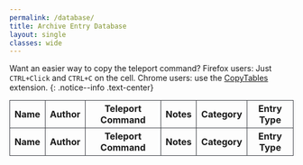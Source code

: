 ```yaml
---
permalink: /database/
title: Archive Entry Database
layout: single
classes: wide
---
```


<link href="{{ site.baseurl }}/assets/DataTables/datatables.min.css" rel="stylesheet">
<style>
th, td{
border: 1px solid rgb(61,64,70);
}
.dataTables_wrapper .dataTables_paginate .paginate_button.current, .dataTables_wrapper .dataTables_paginate .paginate_button.current:hover {
color: inherit !important;
border: 1px solid rgba(0, 0, 0, 0.3);
background: rgba(230,230,230,0.1);
}
.dataTables_wrapper .dataTables_paginate .paginate_button:hover {
border: 1px solid rgba(0, 0, 0, 0);
background: rgba(230,230,230,0.1);
}
.dataTables_wrapper .dataTables_length select {
  background-color: rgb(37,42,52);
}
#database > tfoot > tr > th > select {
background-color: rgb(37,42,52);
color: rgb(143,146,150)
}
.table-wrapper {
display: flex;
justify-content: center;
}
.table-wrapper table {
margin: 0 auto;
}
#page-title{
text-align: center;
}
article.page {
  float: left;
  width: 100%;
}
</style>

Want an easier way to copy the teleport command?
Firefox users: Just `CTRL+Click` and `CTRL+C` on the cell.
Chrome users: use the [CopyTables](https://github.com/gebrkn/copytables) extension.
{: .notice--info .text-center}
<div class="table-wrapper">
<table id="database" class="hover">
    <thead>
        <tr>
            <th>Name</th>
            <th>Author</th>
            <th>Teleport Command</th>
            <th>Notes</th>
            <th>Category</th>
            <th>Entry Type</th>
        </tr>
    </thead>
    <tfoot>
        <tr>
            <th>Name</th>
            <th>Author</th>
            <th>Teleport Command</th>
            <th>Notes</th>
            <th>Category</th>
            <th>Entry Type</th>
        </tr>
    </tfoot>
</table>
</div>

<script src="{{ site.baseurl }}/assets/DataTables/jQuery-3.7.0/jquery-3.7.0.min.js" type="text/javascript"></script>
<script src="{{ site.baseurl }}/assets/DataTables/datatables.min.js" type="text/javascript"></script>
<script>
$.noConflict();
jQuery(document).ready(function($) {
    $('#database').DataTable({
        ajax: '{{ site.baseurl }}/assets/database.json',
        dom: "lrtip",
        order: [
            [0, 'asc']
        ],
        initComplete: function() {
            this.api().columns().every(function() {
                let column = this;
                let title = column.footer().textContent;
                let input = document.createElement('input');
                input.placeholder = title;
                column.footer().replaceChildren(input);
                input.addEventListener('keyup',() => {
                        if (column.search() !== this.value) {
                            column.search(input.value).draw();
                        }
                    });
            });
            this.api().columns([4, 5]).every(function() {
                let column = this;
                let select = document.createElement('select');
                let title = column.header().textContent;
                select.id = title.split(' ').map((word, index) => index === 0 ? word.toLowerCase() : word.charAt(0).toUpperCase() + word.slice(1).toLowerCase()).join('');
                select.add(new Option(title, ''));
                column.footer().replaceChildren(select);
                select.addEventListener('change', function() {
                    column.search(select.value, {
                        exact: true
                    }).draw();
                });
                column.data().unique().sort().each(function(d, j) {
                    select.add(new Option(d));
                });
                let firstOption = select.querySelector('option:first-child');
                firstOption.style.fontWeight = 'bold';
            })
        }
    });
});
</script>
<script>
document.addEventListener("keydown", function(event) {
    if (event.target.tagName.toLowerCase() === 'input' && event.target.type === 'text' || event.target.tagName.toLowerCase() === 'textarea' || event.target.isContentEditable) {}
    else {
        if (event.key === "ArrowLeft") {
            document.querySelector(".previous").click();
        }
        else if (event.key === "ArrowRight") {
            document.querySelector(".next").click();
        }
    }
});
</script>